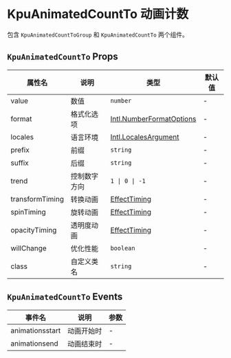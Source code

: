# KpuAnimatedCountTo 动画计数

包含 `KpuAnimatedCountToGroup` 和 `KpuAnimatedCountTo` 两个组件。

## `KpuAnimatedCountTo` Props

| 属性名          | 说明         | 类型                                                                                                                                                | 默认值 |
| --------------- | ------------ | --------------------------------------------------------------------------------------------------------------------------------------------------- | ------ |
| value           | 数值         | `number`                                                                                                                                            | -      |
| format          | 格式化选项   | [Intl.NumberFormatOptions](https://developer.mozilla.org/en-US/docs/Web/JavaScript/Reference/Global_Objects/Intl/NumberFormat/NumberFormat#options) | -      |
| locales         | 语言环境     | [Intl.LocalesArgument](https://developer.mozilla.org/en-US/docs/Web/JavaScript/Reference/Global_Objects/Intl/NumberFormat/NumberFormat#locales)     | -      |
| prefix          | 前缀         | `string`                                                                                                                                            | -      |
| suffix          | 后缀         | `string`                                                                                                                                            | -      |
| trend           | 控制数字方向 | `1 \| 0 \| -1`                                                                                                                                      | -      |
| transformTiming | 转换动画     | [EffectTiming](https://developer.mozilla.org/en-US/docs/Web/API/AnimationEffect/getTiming#return_value)                                             | -      |
| spinTiming      | 旋转动画     | [EffectTiming](https://developer.mozilla.org/en-US/docs/Web/API/AnimationEffect/getTiming#return_value)                                             | -      |
| opacityTiming   | 透明度动画   | [EffectTiming](https://developer.mozilla.org/en-US/docs/Web/API/AnimationEffect/getTiming#return_value)                                             | -      |
| willChange      | 优化性能     | `boolean`                                                                                                                                           | -      |
| class           | 自定义类名   | `string`                                                                                                                                            | -      |

## `KpuAnimatedCountTo` Events

| 事件名          | 说明         | 参数 |
| --------------- | ------------ | ---- |
| animationsstart | 动画开始时   | -    |
| animationsend   | 动画结束时   | -    |
